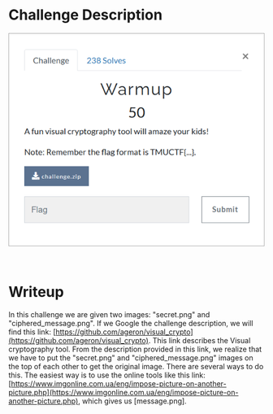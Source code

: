 # Challenge Description
<p align="center">
  <img src="Challenge.png">
</p>
<br>

# Writeup
In this challenge we are given two images: "secret.png" and "ciphered_message.png".
If we Google the challenge description, we will find this link: [https://github.com/ageron/visual_crypto](https://github.com/ageron/visual_crypto).
This link describes the Visual cryptography tool.
From the description provided in this link, we realize that we have to put the "secret.png" and "ciphered_message.png" images on the top of each other to get the original image.
There are several ways to do this. The easiest way is to use the online tools like this link: [https://www.imgonline.com.ua/eng/impose-picture-on-another-picture.php](https://www.imgonline.com.ua/eng/impose-picture-on-another-picture.php), which gives us [message.png].
